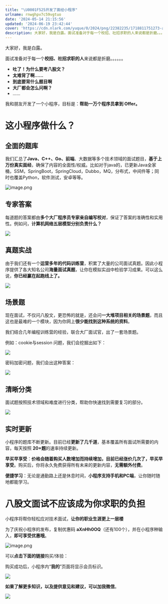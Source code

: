 ```yaml
---
title: "\U0001F525开发了面经小程序"
urlname: rnwghpv7c59vgtuo
date: '2024-05-14 21:15:56'
updated: '2024-06-19 23:42:44'
cover: 'https://cdn.nlark.com/yuque/0/2024/png/22382235/1718811751273-adc0a552-fc72-43d2-bffa-8b7e683804e4.png'
description: 大家好，我是白露。面试准备对于每一个校招、社招求职的人来说都是折磨。。。。。。吐了！为什么要考八股文？太难背了啊……到底要背什么题目啊大厂都会怎么问啊？……我和朋友开发了一个小程序，目标是：帮助一万个程序员拿到 Offer。这小程序做什么？全面的题库我们汇总了Java、C++、Go、前端、大数...
---
```

大家好，我是白露。

面试准备对于每一个**校招、社招求职的人**来说都是折磨。。。。。。

- **吐了！为什么要考八股文？**
- **太难背了啊……**
- **到底要背什么题目啊**
- **大厂都会怎么问啊？**
- ……

我和朋友开发了一个小程序，目标是：**帮助一万个程序员拿到 Offer。**

# 这小程序做什么？

## **全面的题库**

我们汇总了**Java、C++、Go、前端**、大数据等多个技术领域的面试题目，**基于上万份真实面经**，确保了内容的全面性/权威。比如对于java的，已更新Java全家桶，SSM，SpringBoot，SpringCloud，Dubbo，MQ，分布式，中间件等；同时也覆盖Python，软件测试，安卓等等。

![image.png](https://oss1.aistar.cool/elog-offer-now/d4cb76aaa971db96cc2fba9fe6068c7a.png)

## **专家答案**

每道题的答案都由**多个大厂程序员专家亲自编写校对**，保证了答案的准确性和实用性。例如问，**计算机网络五层模型分别负责什么？**

![](https://oss1.aistar.cool/elog-offer-now/d77075072a13305a8c04530d4776764e.jpeg)

## **真题实战**

由于我们还有一个**运营多年的代码训练营**，积累了大量的公司面试真题。因此小程序提供了各大知名公司**海量面试真题**，让你在模拟实战中检验学习成果。可以这么说，**你已经赢在起跑线上了。**

![](https://oss1.aistar.cool/elog-offer-now/42b5ba2fa3b77cc57eac4172dec433ed.jpeg)

## **场景题**

现在面试，不仅问八股文，更恐怖的就是，还会问**一大堆项目相关的场景题**，而且这也是最难的一个模块，因为你网上**很少能找到这种系统的资料**。

我们结合几年编程训练营的经验，联合大厂面试官，出了一套场景题。

例如：cookie与session 问题，我们会挖掘出如下：

![](https://oss1.aistar.cool/elog-offer-now/4801699c78737c5deb38d5a5df013549.jpeg)

密码加密问题，我们会出这种答案：

![](https://oss1.aistar.cool/elog-offer-now/e24ebbc45cbb530b8ac2df3826e8adb6.jpeg)

## **清晰分类**

面试题按照技术领域和难度进行分类，帮助你快速找到需要复习的部分。

![](https://oss1.aistar.cool/elog-offer-now/dcb6cbcde293ea9789169d2a93543725.jpeg)

## **实时更新**

小程序的题库不断更新。目前已经**更新了几千道**，基本覆盖所有面试所需要的内容，每天按照 **20+题**的速率持续更新。

**早买早享受**：**价格会随着购买人数增加而持续增加，目前已经涨价几次了，早买早享受**。购买后，你将永久免费获得所有未来的更新内容，**无需额外付费**。

**便捷学习**：无论是通勤路上还是休息时间，**小程序支持手机和PC端**，让你随时随地都能学习。

# 八股文面试不应该成为你求职的负担

小程序将帮你轻松应对技术面试，**让你的职业生涯更上一层楼**

为了庆祝小程序的发布，复制优惠码 **aXnHh0OQ**（还有100个），并在小程序种输入，**即可享受优惠哦**。

![image.png](https://oss1.aistar.cool/elog-offer-now/a25aa72d0d4f84fb01e8d53e8a74a4b8.png)

可以**点击下面的链接**购买/体验：

购买成功后，小程序内“**我的**”页面将显示会员标识。

![](https://oss1.aistar.cool/elog-offer-now/9797948180687af8166584af984c4149.jpeg)

**如果了解更多知识，以及提供意见和建议，可以加我微信**。

![](https://oss1.aistar.cool/elog-offer-now/ac449b9a0b8e1e40803762e521d24c6f.jpeg)
